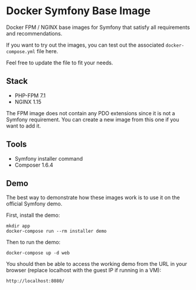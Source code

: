 # Docker Symfony Base Image

Docker FPM / NGINX base images for Symfony that satisfy all requirements and recommendations.

If you want to try out the images, you can test out the associated `docker-compose.yml` file here.

Feel free to update the file to fit your needs.

## Stack

* PHP-FPM 7.1
* NGINX 1.15

The FPM image does not contain any PDO extensions since it is not a Symfony requirement. You can create a new image from this one if you want to add it.

## Tools

* Symfony installer command
* Composer 1.6.4

## Demo

The best way to demonstrate how these images work is to use it on the official Symfony demo.

First, install the demo:

```
mkdir app
docker-compose run --rm installer demo
```

Then to run the demo:

```
docker-compose up -d web
```

You should then be able to access the working demo from the URL in your browser (replace localhost with the guest IP if running in a VM):

```
http://localhost:8080/
```
